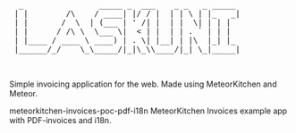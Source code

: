 <pre>
  _                _____ _  ___    _ _   _ _____ 
 | |        /\    / ____| |/ / |  | | \ | |_   _|
 | |       /  \  | (___ | ' /| |  | |  \| | | |  
 | |      / /\ \  \___ \|  < | |  | | . ` | | |  
 | |____ / ____ \ ____) | . \| |__| | |\  |_| |_ 
 |______/_/    \_\_____/|_|\_\\____/|_| \_|_____|
                                                 
                                                 
</pre>

Simple invoicing application for the web. Made using MeteorKitchen and Meteor.

meteorkitchen-invoices-poc-pdf-i18n
MeteorKitchen Invoices example app with PDF-invoices and i18n.


